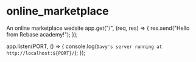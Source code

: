 # online_marketplace
An online marketplace wedsite
app.get("/", (req, res) => {
  res.send("Hello from Rebase academy!");
});

app.listen(PORT, () => {
  console.log(`Davy's server running at http://localhost:${PORT}/`);
});